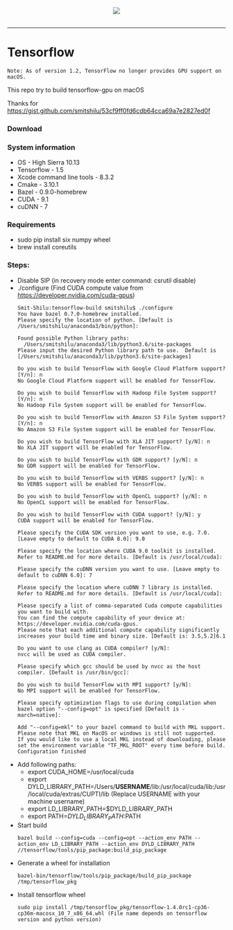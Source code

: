 <div align="center">
  <img src="https://www.tensorflow.org/images/tf_logo_transp.png"><br><br>
</div>

-----------------

# Tensorflow

```
Note: As of version 1.2, TensorFlow no longer provides GPU support on macOS.
```

This repo try to build tensorflow-gpu on macOS 

Thanks for https://gist.github.com/smitshilu/53cf9ff0fd6cdb64cca69a7e2827ed0f

### Download

### System information
* OS - High Sierra 10.13
* Tensorflow - 1.5
* Xcode command line tools - 8.3.2 
* Cmake - 3.10.1
* Bazel - 0.9.0-homebrew
* CUDA - 9.1
* cuDNN - 7


### Requirements
* sudo pip install six numpy wheel
* brew install coreutils

### Steps:
 * Disable SIP (in recovery mode enter command: csrutil disable)
 * ./configure   (Find CUDA compute value from https://developer.nvidia.com/cuda-gpus)
     ```
     Smit-Shilu:tensorflow-build smitshilu$ ./configure
     You have bazel 0.7.0-homebrew installed.
     Please specify the location of python. [Default is /Users/smitshilu/anaconda3/bin/python]:

     Found possible Python library paths:
       /Users/smitshilu/anaconda3/lib/python3.6/site-packages
     Please input the desired Python library path to use.  Default is [/Users/smitshilu/anaconda3/lib/python3.6/site-packages]

     Do you wish to build TensorFlow with Google Cloud Platform support? [Y/n]: n
     No Google Cloud Platform support will be enabled for TensorFlow.

     Do you wish to build TensorFlow with Hadoop File System support? [Y/n]: n
     No Hadoop File System support will be enabled for TensorFlow.

     Do you wish to build TensorFlow with Amazon S3 File System support? [Y/n]: n
     No Amazon S3 File System support will be enabled for TensorFlow.

     Do you wish to build TensorFlow with XLA JIT support? [y/N]: n
     No XLA JIT support will be enabled for TensorFlow.

     Do you wish to build TensorFlow with GDR support? [y/N]: n
     No GDR support will be enabled for TensorFlow.

     Do you wish to build TensorFlow with VERBS support? [y/N]: n
     No VERBS support will be enabled for TensorFlow.

     Do you wish to build TensorFlow with OpenCL support? [y/N]: n
     No OpenCL support will be enabled for TensorFlow.

     Do you wish to build TensorFlow with CUDA support? [y/N]: y
     CUDA support will be enabled for TensorFlow.

     Please specify the CUDA SDK version you want to use, e.g. 7.0. [Leave empty to default to CUDA 8.0]: 9.0

     Please specify the location where CUDA 9.0 toolkit is installed. Refer to README.md for more details. [Default is /usr/local/cuda]:

     Please specify the cuDNN version you want to use. [Leave empty to default to cuDNN 6.0]: 7

     Please specify the location where cuDNN 7 library is installed. Refer to README.md for more details. [Default is /usr/local/cuda]:

     Please specify a list of comma-separated Cuda compute capabilities you want to build with.
     You can find the compute capability of your device at: https://developer.nvidia.com/cuda-gpus.
     Please note that each additional compute capability significantly increases your build time and binary size. [Default is: 3.5,5.2]6.1

     Do you want to use clang as CUDA compiler? [y/N]:
     nvcc will be used as CUDA compiler.

     Please specify which gcc should be used by nvcc as the host compiler. [Default is /usr/bin/gcc]:

     Do you wish to build TensorFlow with MPI support? [y/N]:
     No MPI support will be enabled for TensorFlow.

     Please specify optimization flags to use during compilation when bazel option "--config=opt" is specified [Default is -march=native]:

     Add "--config=mkl" to your bazel command to build with MKL support.
     Please note that MKL on MacOS or windows is still not supported.
     If you would like to use a local MKL instead of downloading, please set the environment variable "TF_MKL_ROOT" every time before build.
     Configuration finished
     ```
 * Add following paths:
   * export CUDA_HOME=/usr/local/cuda
   * export DYLD_LIBRARY_PATH=/Users/__USERNAME__/lib:/usr/local/cuda/lib:/usr/local/cuda/extras/CUPTI/lib (Replace USERNAME with your machine username)
   * export LD_LIBRARY_PATH=$DYLD_LIBRARY_PATH
   * export PATH=$DYLD_LIBRARY_PATH:$PATH
 * Start build
     ```
     bazel build --config=cuda --config=opt --action_env PATH --action_env LD_LIBRARY_PATH --action_env DYLD_LIBRARY_PATH //tensorflow/tools/pip_package:build_pip_package
     ```
 * Generate a wheel for installation 
     ```
     bazel-bin/tensorflow/tools/pip_package/build_pip_package /tmp/tensorflow_pkg
     ```
 * Install tensorflow wheel 
     ```
     sudo pip install /tmp/tensorflow_pkg/tensorflow-1.4.0rc1-cp36-cp36m-macosx_10_7_x86_64.whl (File name depends on tensorflow version and python version)
     ```